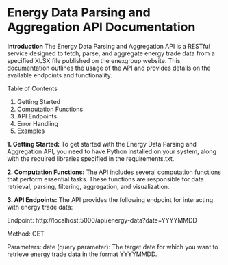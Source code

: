 # Energy Data Parsing and Aggregation API Documentation

**Introduction**
The Energy Data Parsing and Aggregation API is a RESTful service designed to fetch, parse, and aggregate energy trade data from a specified XLSX file published on the enexgroup website. This documentation outlines the usage of the API and provides details on the available endpoints and functionality.

Table of Contents
1. Getting Started
2. Computation Functions
3. API Endpoints
4. Error Handling
5. Examples

**1. Getting Started:**
To get started with the Energy Data Parsing and Aggregation API, you need to have Python installed on your system, along with the required libraries specified in the requirements.txt.

**2. Computation Functions:**
The API includes several computation functions that perform essential tasks. These functions are responsible for data retrieval, parsing, filtering, aggregation, and visualization.

**3. API Endpoints:**
The API provides the following endpoint for interacting with energy trade data:

Endpoint: http://localhost:5000/api/energy-data?date=YYYYMMDD

Method: GET

Parameters:
date (query parameter): The target date for which you want to retrieve energy trade data in the format YYYYMMDD.
